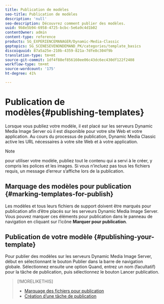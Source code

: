 ```yaml
---
title: Publication de modèles
seo-title: Publication de modèles
description: 'null'
seo-description: Découvrez comment publier des modèles.
uuid: 9b8e5b94-6958-4725-bcbc-5e6a9c4d1b02
contentOwner: admin
content-type: reference
products: SG_EXPERIENCEMANAGER/Dynamic-Media-Classic
geptopics: SG_SCENESEVENONDEMAND_PK/categories/template_basics
discoiquuid: 87a5a25e-210b-4359-821a-7dfe8c304f9b
translation-type: tm+mt
source-git-commit: 1df4f88ef856160ee06c43dc6ec430df122f2408
workflow-type: tm+mt
source-wordcount: '175'
ht-degree: 41%

---
```



# Publication de modèles{#publishing-templates}

Lorsque vous publiez votre modèle, il est placé sur les serveurs Dynamic Media Image Server où il est disponible pour votre site Web et votre application. Au cours du processus de publication, Dynamic Media Classic active les URL nécessaires à votre site Web et à votre application.

>[!NOTE]
>
>pour utiliser votre modèle, publiez tout le contenu qui a servi à le créer, y compris les polices et les images. Si vous n’incluez pas tous les fichiers requis, un message d’erreur s’affiche lors de la publication.

## Marquage des modèles pour publication  {#marking-templates-for-publish}

Les modèles et tous leurs fichiers de support doivent être marqués pour publication afin d’être placés sur les serveurs Dynamic Media Image Server. Vous pouvez marquer ces éléments pour publication dans le panneau de navigation en cliquant sur l’icône **Marquer pour publication**.

## Publication de votre modèle {#publishing-your-template}

Pour publier des modèles sur les serveurs Dynamic Media Image Server, début en sélectionnant le bouton Publier dans la barre de navigation globale. Sélectionnez ensuite une option Quand, entrez un nom (facultatif) pour la tâche de publication, puis sélectionnez le bouton Lancer publication.

>[!MORELIKETHIS]
>
>* [Marquage des fichiers pour publication](publishing-files.md#publish_after_uploading)
>* [Création d’une tâche de publication](publishing-files.md#creating_a_publish_job)

